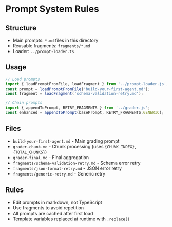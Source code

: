# Prompt System Rules

## Structure
- Main prompts: `*.md` files in this directory
- Reusable fragments: `fragments/*.md`
- Loader: `../prompt-loader.ts`

## Usage
```typescript
// Load prompts
import { loadPromptFromFile, loadFragment } from '../prompt-loader.js';
const prompt = loadPromptFromFile('build-your-first-agent.md');
const fragment = loadFragment('schema-validation-retry.md');

// Chain prompts
import { appendToPrompt, RETRY_FRAGMENTS } from '../grader.js';
const enhanced = appendToPrompt(basePrompt, RETRY_FRAGMENTS.GENERIC);
```

## Files
- `build-your-first-agent.md` - Main grading prompt
- `grader-chunk.md` - Chunk processing (uses `{CHUNK_INDEX}`, `{TOTAL_CHUNKS}`)
- `grader-final.md` - Final aggregation
- `fragments/schema-validation-retry.md` - Schema error retry
- `fragments/json-format-retry.md` - JSON error retry
- `fragments/generic-retry.md` - Generic retry

## Rules
- Edit prompts in markdown, not TypeScript
- Use fragments to avoid repetition
- All prompts are cached after first load
- Template variables replaced at runtime with `.replace()`
